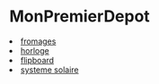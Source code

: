 # MonPremierDepot
<html>
  <head>
    <meta charset="UTF-8">
    <meta name="viewport" content="width=device-width, initial-scale=1.0">
    <meta http-equiv="X-UA-Compatible" content="ie=edge">
  </head>
  <body>
<li> <a href="https://greatdiallo1.github.io/MonPremierDepot/fromages/html/fromage.html">fromages</li>
  <li> <a href="https://greatdiallo1.github.io/MonPremierDepot/horlose/horloge.html">horloge</li>
    <li> <a href="https://greatdiallo1.github.io/MonPremierDepot/flipboard/flip.html">flipboard</li>
      <li> <a href="https://greatdiallo1.github.io/MonPremierDepot/systemesolaire/systeme.html">systeme solaire</li> 
</body>
  </html>
